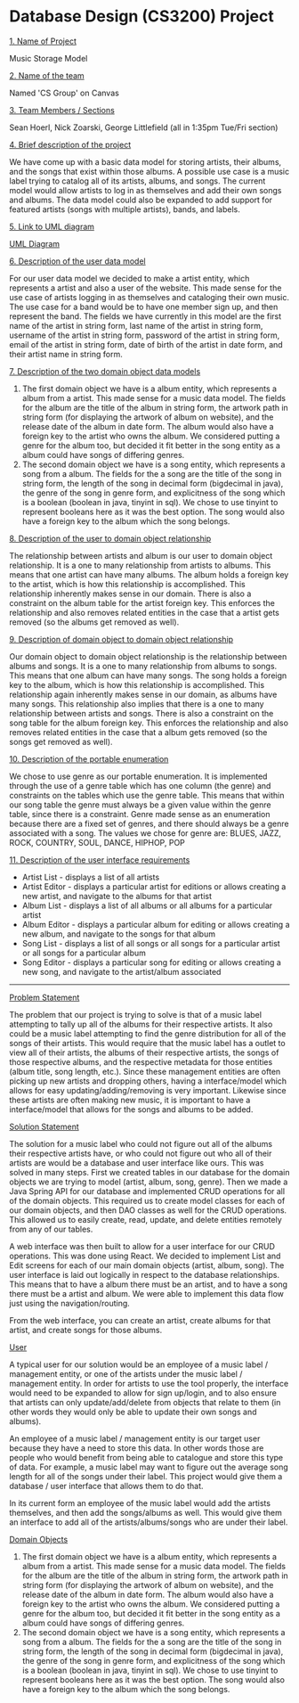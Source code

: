 # Database Design (CS3200) Project

<ins>1. Name of Project</ins>

Music Storage Model

<ins>2. Name of the team</ins>

Named 'CS Group' on Canvas

<ins>3. Team Members / Sections</ins>

Sean Hoerl, Nick Zoarski, George Littlefield (all in 1:35pm Tue/Fri section)

<ins>4. Brief description of the project</ins>

We have come up with a basic data model for storing artists, their albums, and the songs that exist within those albums. A possible use case is a music label trying to catalog all of its artists, albums, and songs. The current model would allow artists to log in as themselves and add their own songs and albums. The data model could also be expanded to add support for featured artists (songs with multiple artists), bands, and labels.

<ins>5. Link to UML diagram</ins>

[UML Diagram](https://github.com/shoerl/db_design_project/blob/master/db_design_final_project_UML.pdf)

<ins>6. Description of the user data model</ins>

For our user data model we decided to make a artist entity, which represents a artist and also a user of the website. This made sense for the use case of artists logging in as themselves and cataloging their own music. The use case for a band would be to have one member sign up, and then represent the band. The fields we have currently in this model are the first name of the artist in string form, last name of the artist in string form, username of the artist in string form, password of the artist in string form, email of the artist in string form, date of birth of the artist in date form, and their artist name in string form.

<ins>7. Description of the two domain object data models</ins>

1. The first domain object we have is a album entity, which represents a album from a artist. This made sense for a music data model. The fields for the album are the title of the album in string form, the artwork path in string form (for displaying the artwork of album on website), and the release date of the album in date form. The album would also have a foreign key to the artist who owns the album. We considered putting a genre for the album too, but decided it fit better in the song entity as a album could have songs of differing genres.
2. The second domain object we have is a song entity, which represents a song from a album. The fields for the a song are the title of the song in string form, the length of the song in decimal form (bigdecimal in java), the genre of the song in genre form, and explicitness of the song which is a boolean (boolean in java, tinyint in sql). We chose to use tinyint to represent booleans here as it was the best option. The song would also have a foreign key to the album which the song belongs.

<ins>8. Description of the user to domain object relationship</ins>

The relationship between artists and album is our user to domain object relationship. It is a one to many relationship from artists to albums. This means that one artist can have many albums. The album holds a foreign key to the artist, which is how this relationship is accomplished. This relationship inherently makes sense in our domain. There is also a constraint on the album table for the artist foreign key. This enforces the relationship and also removes related entities in the case that a artist gets removed (so the albums get removed as well).

<ins>9. Description of domain object to domain object relationship</ins>

Our domain object to domain object relationship is the relationship between albums and songs. It is a one to many relationship from albums to songs. This means that one album can have many songs. The song holds a foreign key to the album, which is how this relationship is accomplished. This relationship again inherently makes sense in our domain, as albums have many songs. This relationship also implies that there is a one to many relationship between artists and songs. There is also a constraint on the song table for the album foreign key. This enforces the relationship and also removes related entities in the case that a album gets removed (so the songs get removed as well).

<ins>10. Description of the portable enumeration</ins>

We chose to use genre as our portable enumeration. It is implemented through the use of a genre table which has one column (the genre) and constraints on the tables which use the genre table. This means that within our song table the genre must always be a given value within the genre table, since there is a constraint. Genre made sense as an enumeration because there are a fixed set of genres, and there should always be a genre associated with a song. The values we chose for genre are: BLUES, JAZZ, ROCK, COUNTRY, SOUL, DANCE, HIPHOP, POP


<ins>11. Description of the user interface requirements</ins>
- Artist List - displays a list of all artists
- Artist Editor - displays a particular artist for editions or allows creating a new artist, and navigate to the albums for that artist
- Album List - displays a list of all albums or all albums for a particular artist
- Album Editor - displays a particular album for editing or allows creating a new album, and navigate to the songs for that album
- Song List - displays a list of all songs or all songs for a particular artist or all songs for a particular album
- Song Editor - displays a particular song for editing or allows creating a new song, and navigate to the artist/album associated

<hr/>

<ins>Problem Statement</ins>

The problem that our project is trying to solve is that of a music label attempting to tally up all of the albums for their respective artists. It also could be a music label attempting to find the genre distribution for all of the songs of their artists. This would require that the music label has a outlet to view all of their artists, the albums of their respective artists, the songs of those respective albums, and the respective metadata for those entities (album title, song length, etc.). Since these management entities are often picking up new artists and dropping others, having a interface/model which allows for easy updating/adding/removing is very important. Likewise since these artists are often making new music, it is important to have a interface/model that allows for the songs and albums to be added.

<ins>Solution Statement</ins>

The solution for a music label who could not figure out all of the albums their respective artists have, or who could not figure out who all of their artists are would be a database and user interface like ours. This was solved in many steps. First we created tables in our database for the domain objects we are trying to model (artist, album, song, genre). Then we made a Java Spring API for our database and implemented CRUD operations for all of the domain objects. This required us to create model classes for each of our domain objects, and then DAO classes as well for the CRUD operations. This allowed us to easily create, read, update, and delete entities remotely from any of our tables.

A web interface was then built to allow for a user interface for our CRUD operations. This was done using React. We decided to implement List and Edit screens for each of our main domain objects (artist, album, song). The user interface is laid out logically in respect to the database relationships. This means that to have a album there must be an artist, and to have a song there must be a artist and album. We were able to implement this data flow just using the navigation/routing.

From the web interface, you can create an artist, create albums for that artist, and create songs for those albums.

<ins>User</ins>

A typical user for our solution would be an employee of a music label / management entity, or one of the artists under the music label / management entity. In order for artists to use the tool properly, the interface would need to be expanded to allow for sign up/login, and to also ensure that artists can only update/add/delete from objects that relate to them (in other words they would only be able to update their own songs and albums).

An employee of a music label / management entity is our target user because they have a need to store this data. In other words those are people who would benefit from being able to catalogue and store this type of data. For example, a music label may want to figure out the average song length for all of the songs under their label. This project would give them a database / user interface that allows them to do that.

In its current form an employee of the music label would add the artists themselves, and then add the songs/albums as well. This would give them an interface to add all of the artists/albums/songs who are under their label.

<ins>Domain Objects</ins>

1. The first domain object we have is a album entity, which represents a album from a artist. This made sense for a music data model. The fields for the album are the title of the album in string form, the artwork path in string form (for displaying the artwork of album on website), and the release date of the album in date form. The album would also have a foreign key to the artist who owns the album. We considered putting a genre for the album too, but decided it fit better in the song entity as a album could have songs of differing genres.
2. The second domain object we have is a song entity, which represents a song from a album. The fields for the a song are the title of the song in string form, the length of the song in decimal form (bigdecimal in java), the genre of the song in genre form, and explicitness of the song which is a boolean (boolean in java, tinyint in sql). We chose to use tinyint to represent booleans here as it was the best option. The song would also have a foreign key to the album which the song belongs.
